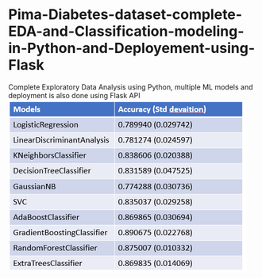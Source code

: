 # Pima-Diabetes-dataset-complete-EDA-and-Classification-modeling-in-Python-and-Deployement-using-Flask
Complete Exploratory Data Analysis using Python, multiple ML models and deployment is also done using Flask API
![models](https://github.com/johnykjose/Pima-Diabetes-dataset-complete-EDA-and-Classification-modeling-in-Python-and-Deployement-using-Flask/blob/main/images/se_home.png?raw=true)

